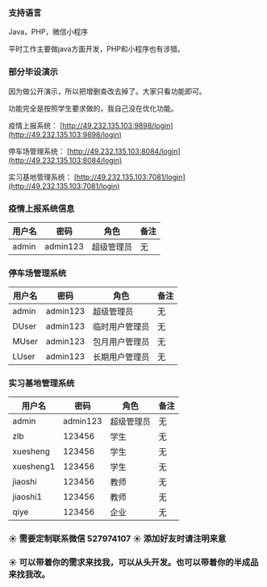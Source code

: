 ### 支持语言

Java，PHP，微信小程序

平时工作主要做java方面开发，PHP和小程序也有涉猎。


### 部分毕设演示

因为做公开演示，所以把增删查改去掉了。大家只看功能即可。

功能完全是按照学生要求做的，我自己没在优化功能。

疫情上报系统： [http://49.232.135.103:9898/login](http://49.232.135.103:9898/login)

停车场管理系统： [http://49.232.135.103:8084/login](http://49.232.135.103:8084/login)

实习基地管理系统： [http://49.232.135.103:7081/login](http://49.232.135.103:7081/login)




### 疫情上报系统信息

|用户名                    | 密码                                    | 角色                   |备注|
| ----------------------- | -------------------------------------- | -------------------------- | --- |
|admin                    |admin123                                 |  超级管理员                   |无 |

 


### 停车场管理系统

|用户名                    | 密码                                    | 角色                   |备注|
| ----------------------- | -------------------------------------- | -------------------------- | --- |
|admin                    |admin123                                 |  超级管理员                |无 |
|DUser                    |admin123                                 |  临时用户管理员            |无 |
|MUser                    |admin123                                 |  包月用户管理员            |无 |
|LUser                    |admin123                                 |  长期用户管理员            |无 |


### 实习基地管理系统

|用户名                    | 密码                                    | 角色                   |备注|
| ----------------------- | -------------------------------------- | -------------------------- | --- |
|admin                    |admin123                                 |  超级管理员                |无 |
|zlb                      |123456                                   |  学生                      |无 |
|xuesheng                 |123456                                   |  学生                      |无 |
|xuesheng1                |123456                                   |  学生                      |无 |
|jiaoshi                  |123456                                   |  教师                      |无 |
|jiaoshi1                 |123456                                   |  教师                      |无 |
|qiye                     |123456                                   |  企业                      |无 |

### :sunny: 需要定制联系微信 527974107 :sunny: 添加好友时请注明来意

### :sunny: 可以带着你的需求来找我，可以从头开发。也可以带着你的半成品来找我改。
